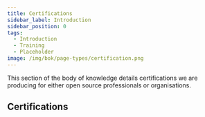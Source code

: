```yaml
---
title: Certifications
sidebar_label: Introduction
sidebar_position: 0
tags: 
  - Introduction
  - Training
  - Placeholder
image: /img/bok/page-types/certification.png
---
```


This section of the body of knowledge details certifications we are producing for either open source professionals or organisations.

## Certifications

<BokTagList filter="Certifications" tag="Certification" />
